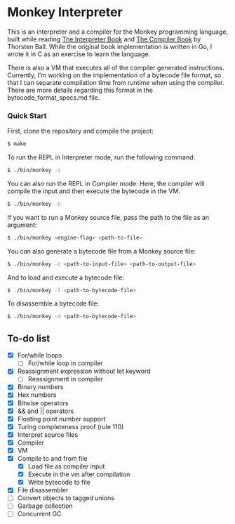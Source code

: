 # Monkey Interpreter

This is an interpreter and a compiler for the Monkey programming language, built while reading
[The Interpreter Book](https://interpreterbook.com) and [The Compiler Book](https://compilerbook) by Thorsten Ball.
While the original book implementation is written in Go, I wrote it in C as
an exercise to learn the language.

There is also a VM that executes all of the compiler generated instructions.
Currently, I'm working on the implementation of a bytecode file format, so that
I can separate compilation time from runtime when using the compiler.
There are more details regarding this format in the bytecode_format_specs.md file.

### Quick Start
First, clone the repository and compile the project:
```sh
$ make
```

To run the REPL in Interpreter mode, run the following command:
```sh
$ ./bin/monkey -i
```

You can also run the REPL in Compiler mode:
Here, the compiler will compile the input and then execute the bytecode in the VM.
```sh 
$ ./bin/monkey -c
```

If you want to run a Monkey source file, pass the path to the file as an argument:
```sh 
$ ./bin/monkey <engine-flag> <path-to-file>
```

You can also generate a bytecode file from a Monkey source file:
```sh 
$ ./bin/monkey -c <path-to-input-file> <path-to-output-file>
```

And to load and execute a bytecode file:
```sh
$ ./bin/monkey -l <path-to-bytecode-file>
```

To disassemble a bytecode file:
```sh 
$ ./bin/monkey -d <path-to-bytecode-file>
```

## To-do list
- [X] For/while loops
  - [ ] For/while loop in compiler
- [X] Reassignment expression without let keyword
  - [ ] Reassignment in compiler
- [X] Binary numbers
- [X] Hex numbers
- [X] Bitwise operators
- [X] && and || operators
- [X] Floating point number support
- [X] Turing completeness proof (rule 110)
- [X] Interpret source files
- [X] Compiler
- [X] VM
- [X] Compile to and from file
  - [X] Load file as compiler input
  - [X] Execute in the vm after compilation
  - [X] Write bytecode to file
- [X] File disassembler
- [ ] Convert objects to tagged unions
- [ ] Garbage collection
- [ ] Concurrent GC
